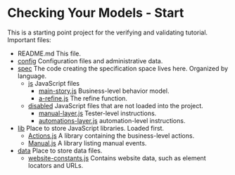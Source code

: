 # Checking Your Models - Start
 
This is a starting point project for the verifying and validating tutorial. 
Important files:

* README.md This file.
* [config](config) Configuration files and administrative data.
* [spec](spec) The code creating the specification space lives here. Organized by language.
    * [js](spec/js) JavaScript files
      * [main-story.js](spec/js/main-story.js) Business-level behavior model.
      * [a-refine.js](spec/js/a-refine.js) The refine function.
    * [disabled](spec/disabled) JavaScript files that are not loaded into the project.
      * [manual-layer.js](spec/js/manual-layer.js) Tester-level instructions.
      * [automations-layer.js](spec/js/automations-layer.js) automation-level instructions.
* [lib](lib) Place to store JavaScript libraries. Loaded first.
  * [Actions.js](lib/Actions.js) A library containing the business-level actions.
  * [Manual.js](lib/Actions.js) A library listing manual events.
* [data](data) Place to store data files.  
  * [website-constants.js](data/website-constants.js) Contains website data, such as element locators and URLs.